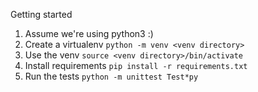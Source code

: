 Getting started

1. Assume we're using python3 :)
1. Create a virtualenv `python -m venv <venv directory>`
1. Use the venv `source <venv directory>/bin/activate`
1. Install requirements `pip install -r requirements.txt`
1. Run the tests `python -m unittest Test*py`
